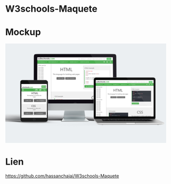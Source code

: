 # W3schools-Maquete

<h1>Mockup</h1>
<img src="img.jpg" alt"mockup img" />
<h1>Lien</h1>
<a href="https://github.com/hassanchajai/W3schools-Maquete">https://github.com/hassanchajai/W3schools-Maquete</a>
